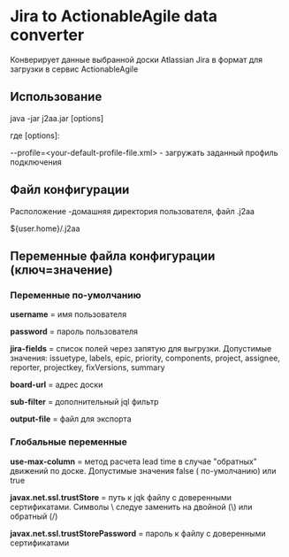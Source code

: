 # Jira to ActionableAgile data converter

Конверирует данные выбранной доски Atlassian Jira в формат для загрузки в сервис ActionableAgile

## Использование

java -jar j2aa.jar [options]

где [options]:

--profile=<your-default-profile-file.xml> - загружать заданный профиль подключения

## Файл конфигурации

Расположение -домашняя директория пользователя, файл .j2aa

${user.home}/.j2aa

## Переменные файла конфигурации (ключ=значение)

### Переменные по-умолчанию

**username** = имя пользователя

**password** = пароль пользователя

**jira-fields** = список полей через запятую для выгрузки. Допустимые значения: issuetype, labels, epic, priority, components, project, assignee, reporter, projectkey, fixVersions, summary

**board-url** = адрес доски

**sub-filter** = дополнительный jql фильтр

**output-file** = файл для экспорта

### Глобальные переменные

**use-max-column** = метод расчета lead time в случае "обратных" движений по доске. Допустимые значения false (
по-умолчанию) или true

**javax.net.ssl.trustStore** = путь к jqk файлу с доверенными сертификатами. Символы \ следуе заменить на двойной (\\)
или обратный (/)

**javax.net.ssl.trustStorePassword** = пароль к файлу с доверенными сертификатами